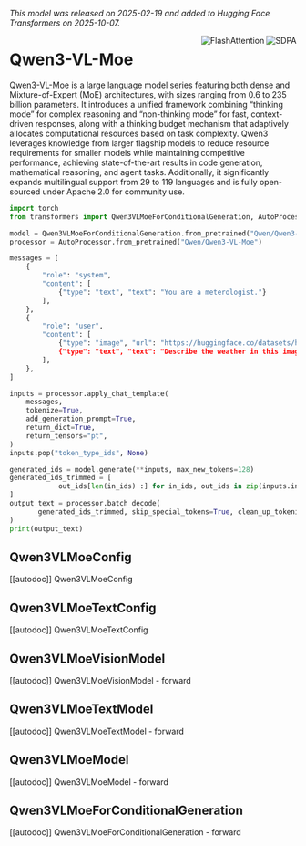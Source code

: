 <!--Copyright 2025 The Qwen Team and The HuggingFace Inc. team. All rights reserved.

Licensed under the Apache License, Version 2.0 (the "License"); you may not use this file except in compliance with
the License. You may obtain a copy of the License at

http://www.apache.org/licenses/LICENSE-2.0

Unless required by applicable law or agreed to in writing, software distributed under the License is distributed on
an "AS IS" BASIS, WITHOUT WARRANTIES OR CONDITIONS OF ANY KIND, either express or implied. See the License for the
specific language governing permissions and limitations under the License.

⚠️ Note that this file is in Markdown but contain specific syntax for our doc-builder (similar to MDX) that may not be
rendered properly in your Markdown viewer.

-->
*This model was released on 2025-02-19 and added to Hugging Face Transformers on 2025-10-07.*

<div style="float: right;">
    <div class="flex flex-wrap space-x-1">
        <img alt="FlashAttention" src="https://img.shields.io/badge/%E2%9A%A1%EF%B8%8E%20FlashAttention-eae0c8?style=flat">
        <img alt="SDPA" src="https://img.shields.io/badge/SDPA-DE3412?style=flat&logo=pytorch&logoColor=white">
    </div>
</div>

# Qwen3-VL-Moe

[Qwen3-VL-Moe](https://huggingface.co/papers/2502.13923) is a large language model series featuring both dense and Mixture-of-Expert (MoE) architectures, with sizes ranging from 0.6 to 235 billion parameters. It introduces a unified framework combining “thinking mode” for complex reasoning and “non-thinking mode” for fast, context-driven responses, along with a thinking budget mechanism that adaptively allocates computational resources based on task complexity. Qwen3 leverages knowledge from larger flagship models to reduce resource requirements for smaller models while maintaining competitive performance, achieving state-of-the-art results in code generation, mathematical reasoning, and agent tasks. Additionally, it significantly expands multilingual support from 29 to 119 languages and is fully open-sourced under Apache 2.0 for community use.

<hfoptions id="usage">
<hfoption id="Qwen3VLMoeForConditionalGeneration">

```py
import torch
from transformers import Qwen3VLMoeForConditionalGeneration, AutoProcessor

model = Qwen3VLMoeForConditionalGeneration.from_pretrained("Qwen/Qwen3-VL-Moe", dtype="auto")
processor = AutoProcessor.from_pretrained("Qwen/Qwen3-VL-Moe")

messages = [
    {
        "role": "system",
        "content": [
            {"type": "text", "text": "You are a meterologist."}
        ],
    },
    {
        "role": "user",
        "content": [
            {"type": "image", "url": "https://huggingface.co/datasets/huggingface/documentation-images/resolve/main/pipeline-cat-chonk.jpeg},
            {"type": "text", "text": "Describe the weather in this image."},
        ],
    },
]

inputs = processor.apply_chat_template(
    messages,
    tokenize=True,
    add_generation_prompt=True,
    return_dict=True,
    return_tensors="pt",
)
inputs.pop("token_type_ids", None)

generated_ids = model.generate(**inputs, max_new_tokens=128)
generated_ids_trimmed = [
            out_ids[len(in_ids) :] for in_ids, out_ids in zip(inputs.input_ids, generated_ids)
]
output_text = processor.batch_decode(
       generated_ids_trimmed, skip_special_tokens=True, clean_up_tokenization_spaces=False
)
print(output_text)
```

</hfoption>
</hfoptions>

## Qwen3VLMoeConfig

[[autodoc]] Qwen3VLMoeConfig

## Qwen3VLMoeTextConfig

[[autodoc]] Qwen3VLMoeTextConfig

## Qwen3VLMoeVisionModel

[[autodoc]] Qwen3VLMoeVisionModel
    - forward

## Qwen3VLMoeTextModel

[[autodoc]] Qwen3VLMoeTextModel
    - forward

## Qwen3VLMoeModel

[[autodoc]] Qwen3VLMoeModel
    - forward

## Qwen3VLMoeForConditionalGeneration

[[autodoc]] Qwen3VLMoeForConditionalGeneration
    - forward
